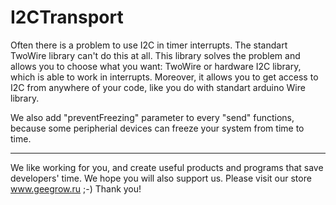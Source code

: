 # I2CTransport
Often there is a problem to use I2C in timer interrupts. The standart TwoWire library can't do this at all.
This library solves the problem and allows you to choose what you want: TwoWire or hardware I2C library, which 
is able to work in interrupts.
Moreover, it allows you to get access to I2C from anywhere of your code, like you do with standart arduino 
Wire library.

We also add "preventFreezing" parameter to every "send" functions, because some peripherial devices can 
freeze your system from time to time.  

--------------------------------------------------------------------
  
We like working for you, and create useful products and programs that save developers' time. 
We hope you will also support us. Please visit our store www.geegrow.ru ;-)
Thank you!
